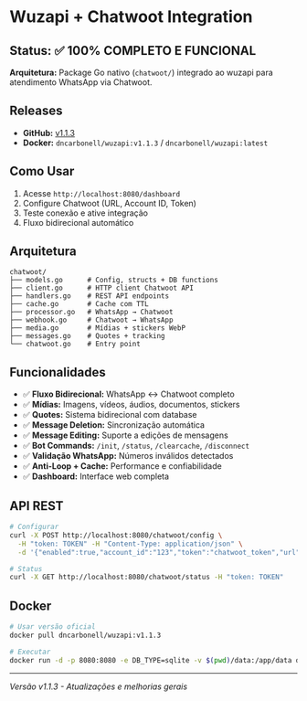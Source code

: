 # Wuzapi + Chatwoot Integration

## Status: ✅ 100% COMPLETO E FUNCIONAL

**Arquitetura:** Package Go nativo (`chatwoot/`) integrado ao wuzapi para atendimento WhatsApp via Chatwoot.

## Releases
- **GitHub:** [v1.1.3](https://github.com/flouds-dncarbonell/wuzapi/tree/v1.1.3)
- **Docker:** `dncarbonell/wuzapi:v1.1.3` / `dncarbonell/wuzapi:latest`

## Como Usar
1. Acesse `http://localhost:8080/dashboard`
2. Configure Chatwoot (URL, Account ID, Token)
3. Teste conexão e ative integração
4. Fluxo bidirecional automático

## Arquitetura
```
chatwoot/
├── models.go      # Config, structs + DB functions
├── client.go      # HTTP client Chatwoot API
├── handlers.go    # REST API endpoints
├── cache.go       # Cache com TTL
├── processor.go   # WhatsApp → Chatwoot
├── webhook.go     # Chatwoot → WhatsApp
├── media.go       # Mídias + stickers WebP
├── messages.go    # Quotes + tracking
└── chatwoot.go    # Entry point
```

## Funcionalidades
- ✅ **Fluxo Bidirecional:** WhatsApp ↔ Chatwoot completo
- ✅ **Mídias:** Imagens, vídeos, áudios, documentos, stickers
- ✅ **Quotes:** Sistema bidirecional com database
- ✅ **Message Deletion:** Sincronização automática
- ✅ **Message Editing:** Suporte a edições de mensagens
- ✅ **Bot Commands:** `/init`, `/status`, `/clearcache`, `/disconnect`
- ✅ **Validação WhatsApp:** Números inválidos detectados
- ✅ **Anti-Loop + Cache:** Performance e confiabilidade
- ✅ **Dashboard:** Interface web completa

## API REST
```bash
# Configurar
curl -X POST http://localhost:8080/chatwoot/config \
  -H "token: TOKEN" -H "Content-Type: application/json" \
  -d '{"enabled":true,"account_id":"123","token":"chatwoot_token","url":"https://app.chatwoot.com"}'

# Status
curl -X GET http://localhost:8080/chatwoot/status -H "token: TOKEN"
```

## Docker
```bash
# Usar versão oficial
docker pull dncarbonell/wuzapi:v1.1.3

# Executar
docker run -d -p 8080:8080 -e DB_TYPE=sqlite -v $(pwd)/data:/app/data dncarbonell/wuzapi:v1.1.3
```

---
*Versão v1.1.3 - Atualizações e melhorias gerais*